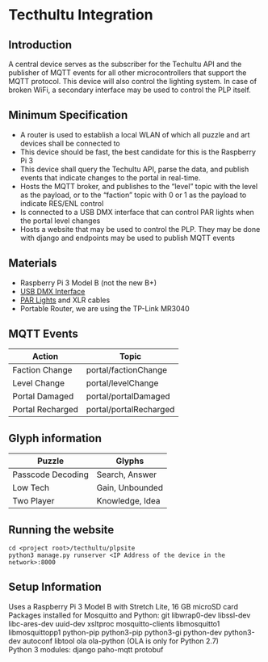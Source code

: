 # Tecthultu Integration

## Introduction
A central device serves as the subscriber for the Techultu API and the publisher of MQTT events for all other microcontrollers that support the MQTT protocol. This device will also control the lighting system. In case of broken WiFi, a secondary interface may be used to control the PLP itself.

## Minimum Specification
* A router is used to establish a local WLAN of which all puzzle and art devices shall be connected to
* This device should be fast, the best candidate for this is the Raspberry Pi 3
* This device shall query the Techultu API, parse the data, and publish events that indicate changes to the portal in real-time.
* Hosts the MQTT broker, and publishes to the “level” topic with the level as the payload, or to the “faction” topic with 0 or 1 as the payload to indicate RES/ENL control
* Is connected to a USB DMX interface that can control PAR lights when the portal level changes
* Hosts a website that may be used to control the PLP. They may be done with django and endpoints may be used to publish MQTT events

## Materials
* Raspberry Pi 3 Model B (not the new B+)
* [USB DMX Interface](https://www.amazon.com/gp/product/B00T8OKM98/)
* [PAR Lights](https://www.amazon.com/gp/product/B012IDO3VS/) and XLR cables
* Portable Router, we are using the TP-Link MR3040

## MQTT Events
| Action           | Topic                  |
| ---------------- |------------------------|
| Faction Change   | portal/factionChange   |
| Level Change     | portal/levelChange     |
| Portal Damaged   | portal/portalDamaged   |
| Portal Recharged | portal/portalRecharged |

## Glyph information
| Puzzle            | Glyphs           |
| ----------------- |------------------|
| Passcode Decoding | Search, Answer   |
| Low Tech          | Gain, Unbounded  |
| Two Player        | Knowledge, Idea  |

## Running the website
```
cd <project root>/tecthultu/plpsite
python3 manage.py runserver <IP Address of the device in the network>:8000
```

## Setup Information
Uses a Raspberry Pi 3 Model B with Stretch Lite, 16 GB microSD card <br />
Packages installed for Mosquitto and Python: git libwrap0-dev libssl-dev libc-ares-dev uuid-dev xsltproc mosquitto-clients libmosquitto1 libmosquittopp1 python-pip python3-pip python3-gi python-dev python3-dev autoconf libtool ola ola-python (OLA is only for Python 2.7) <br />
Python 3 modules: django paho-mqtt protobuf
